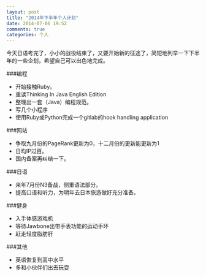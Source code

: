 ```yaml
---
layout: post
title: "2014年下半年个人计划"
date: 2014-07-06 19:52
comments: true
categories: 个人
---
```

今天日语考完了，小小的战役结束了，又要开始新的征途了，简短地列举一下下半年的一些企划，希望自己可以出色地完成。
<!--more-->
###编程
  * 开始接触Ruby。
  * 重读Thinking In Java English Edition
  * 整理出一套（Java）编程规范。
  * 写几个小程序
  * 使用Ruby或Python完成一个gitlab的hook handling application

###网站
  * 争取九月份的PageRank更新为0，十二月份的更新能更新为1
  * 日均IP过百。
  * 国内备案再纠结一下。

###日语
  * 来年7月份N3备战，侧重语法部分。
  * 提高口语和听力，为明年去日本旅游做好充分准备。

###健身
  * 入手体感游戏机
  * 等待Jawbone出带手表功能的运动手环
  * 赶走轻度脂肪肝

###其他
  * 英语恢复到高中水平
  * 多和小伙伴们出去玩耍
